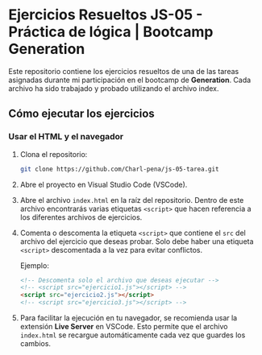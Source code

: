 # Ejercicios Resueltos JS-05 - Práctica de lógica | Bootcamp Generation

Este repositorio contiene los ejercicios resueltos de una de las tareas asignadas durante mi participación en el bootcamp de **Generation**. Cada archivo ha sido trabajado y probado utilizando el archivo index.

## Cómo ejecutar los ejercicios

### Usar el HTML y el navegador

1. Clona el repositorio:
   ```bash
   git clone https://github.com/Charl-pena/js-05-tarea.git
   ```

2. Abre el proyecto en Visual Studio Code (VSCode).

3. Abre el archivo `index.html` en la raíz del repositorio. Dentro de este archivo encontrarás varias etiquetas `<script>` que hacen referencia a los diferentes archivos de ejercicios.

4. Comenta o descomenta la etiqueta `<script>` que contiene el `src` del archivo del ejercicio que deseas probar. Solo debe haber una etiqueta `<script>` descomentada a la vez para evitar conflictos.

   Ejemplo:
   ```html
   <!-- Descomenta solo el archivo que deseas ejecutar -->
   <!-- <script src="ejercicio1.js"></script> -->
   <script src="ejercicio2.js"></script>
   <!-- <script src="ejercicio3.js"></script> -->
   ```

5. Para facilitar la ejecución en tu navegador, se recomienda usar la extensión **Live Server** en VSCode. Esto permite que el archivo `index.html` se recargue automáticamente cada vez que guardes los cambios.